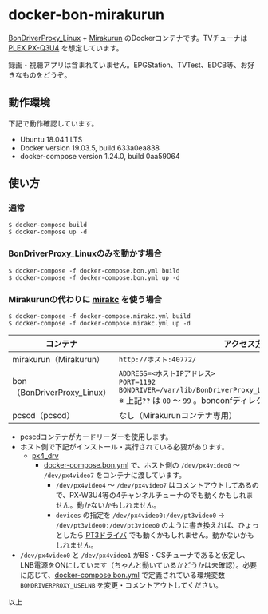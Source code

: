 # docker-bon-mirakurun

[BonDriverProxy_Linux](https://github.com/u-n-k-n-o-w-n/BonDriverProxy_Linux) + [Mirakurun](https://github.com/Chinachu/Mirakurun) のDockerコンテナです。TVチューナは [PLEX PX-Q3U4](http://www.plex-net.co.jp/product/px-q3u4/) を想定しています。

録画・視聴アプリは含まれていません。EPGStation、TVTest、EDCB等、お好きなものをどうぞ。

## 動作環境

下記で動作確認しています。

* Ubuntu 18.04.1 LTS
* Docker version 19.03.5, build 633a0ea838
* docker-compose version 1.24.0, build 0aa59064

## 使い方

### 通常

    $ docker-compose build
    $ docker-compose up -d

### BonDriverProxy_Linuxのみを動かす場合

    $ docker-compose -f docker-compose.bon.yml build
    $ docker-compose -f docker-compose.bon.yml up -d

### Mirakurunの代わりに [mirakc](https://github.com/masnagam/mirakc) を使う場合

    $ docker-compose -f docker-compose.mirakc.yml build
    $ docker-compose -f docker-compose.mirakc.yml up -d

| コンテナ | アクセス方法 |
| - | - |
| mirakurun（Mirakurun） | `http://ホスト:40772/` |
| bon（BonDriverProxy_Linux） | `ADDRESS=<ホストIPアドレス>` <br /> `PORT=1192` <br /> `BONDRIVER=/var/lib/BonDriverProxy_Linux/BonDriver_LinuxPT-??.so` <br /> ※ 上記`??` は `00` ～ `99` 。bonconfディレクトリ内のファイルを参照のこと |
| pcscd（pcscd） | なし（Mirakurunコンテナ専用） |

* pcscdコンテナがカードリーダーを使用します。
* ホスト側で下記がインストール・実行されている必要があります。
    * [px4_drv](https://github.com/nns779/px4_drv)
        * [docker-compose.bon.yml](docker-compose.bon.yml) で、ホスト側の `/dev/px4video0` ～ `/dev/px4video7` をコンテナに渡しています。
            * `/dev/px4video4` ～ `/dev/px4video7` はコメントアウトしてあるので、PX-W3U4等の4チャンネルチューナのでも動くかもしれません。動かないかもしれません。
            * `devices` の指定を `/dev/px4video0:/dev/pt3video0` → `/dev/pt3video0:/dev/pt3video0` のように書き換えれば、ひょっとしたら [PT3ドライバ](https://github.com/m-tsudo/pt3) でも動くかもしれません。動かないかもしれません。
* `/dev/px4video0` と `/dev/px4video1` がBS・CSチューナであると仮定し、LNB電源をONにしています（ちゃんと動いているかどうかは未確認）。必要に応じて、[docker-compose.bon.yml](docker-compose.bon.yml) で定義されている環境変数 `BONDRIVERPROXY_USELNB` を変更・コメントアウトしてください。

以上